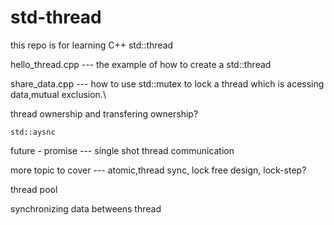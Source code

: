 # std-thread
this repo is for learning C++ std::thread

   hello_thread.cpp --- the example of how to create a std::thread

   share_data.cpp    --- how to use std::mutex to lock a thread which is acessing data,mutual exclusion.\

   thread ownership and transfering ownership?
   
    std::aysnc
   
   future - promise --- single shot thread communication 

   more topic to cover --- atomic,thread sync, lock free design, lock-step?
   
    
    
   thread pool

   synchronizing data betweens thread
   


